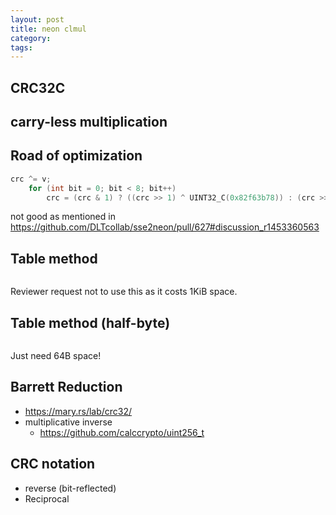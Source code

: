 ```yaml
---
layout: post
title: neon clmul
category:
tags:
---
```


## CRC32C

## carry-less multiplication

## Road of optimization

```c
crc ^= v;
    for (int bit = 0; bit < 8; bit++)
        crc = (crc & 1) ? ((crc >> 1) ^ UINT32_C(0x82f63b78)) : (crc >> 1);
```

not good as mentioned in https://github.com/DLTcollab/sse2neon/pull/627#discussion_r1453360563

## Table method

```c
```

Reviewer request not to use this as it costs 1KiB space.

## Table method (half-byte)

```c
```

Just need 64B space!

## Barrett Reduction

- https://mary.rs/lab/crc32/
- multiplicative inverse
    - https://github.com/calccrypto/uint256_t

## CRC notation

- reverse (bit-reflected)
- Reciprocal
